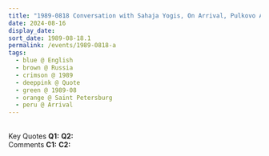 ```yaml
---
title: "1989-0818 Conversation with Sahaja Yogis, On Arrival, Pulkovo Airport, лит. ЗА, Pulkovskoye Shosse, д. 41, St Petersburg, Leningrad Oblast, Russia"
date: 2024-08-16
display_date: 
sort_date: 1989-08-18.1
permalink: /events/1989-0818-a
tags:
  - blue @ English
  - brown @ Russia
  - crimson @ 1989
  - deeppink @ Quote
  - green @ 1989-08
  - orange @ Saint Petersburg
  - peru @ Arrival
---
```


<br>

<wave-list>
  <list-title color="DarkSeaGreen" width="55">Key Quotes</list-title>
  <list-item color="BlanchedAlmond" width="280"><b>Q1:</b> <i></i></list-item>
  <list-item color="Lavender" width="280"><b>Q2:</b> <i></i></list-item>
</wave-list>

<br>

<wave-list>
  <list-title color="DarkSeaGreen" width="55">Comments</list-title>
  <list-item color="BlanchedAlmond" width="280"><b>C1:</b> <i></i></list-item>
  <list-item color="Lavender" width="280"><b>C2:</b> <i></i></list-item>
</wave-list>